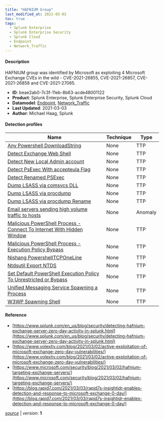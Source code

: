 ```yaml
---
title: "HAFNIUM Group"
last_modified_at: 2021-03-03
toc: true
tags:
  - Splunk Enterprise
  - Splunk Enterprise Security
  - Splunk Cloud
  - Endpoint
  - Network_Traffic
---
```


#### Description

HAFNIUM group was identified by Microsoft as exploiting 4 Microsoft Exchange CVEs in the wild - CVE-2021-26855, CVE-2021-26857, CVE-2021-26858 and CVE-2021-27065.

- **ID**: beae2ab0-7c3f-11eb-8b63-acde48001122
- **Product**: Splunk Enterprise, Splunk Enterprise Security, Splunk Cloud
- **Datamodel**: [Endpoint](https://docs.splunk.com/Documentation/CIM/latest/User/Endpoint), [Network_Traffic](https://docs.splunk.com/Documentation/CIM/latest/User/NetworkTraffic)
- **Last Updated**: 2021-03-03
- **Author**: Michael Haag, Splunk

#### Detection profiles

| Name        | Technique   | Type         |
| ----------- | ----------- |--------------|
| [Any Powershell DownloadString](/endpoint/any_powershell_downloadstring/) | None | TTP |
| [Detect Exchange Web Shell](/endpoint/detect_exchange_web_shell/) | None | TTP |
| [Detect New Local Admin account](/endpoint/detect_new_local_admin_account/) | None | TTP |
| [Detect PsExec With accepteula Flag](/endpoint/detect_psexec_with_accepteula_flag/) | None | TTP |
| [Detect Renamed PSExec](/endpoint/detect_renamed_psexec/) | None | TTP |
| [Dump LSASS via comsvcs DLL](/endpoint/dump_lsass_via_comsvcs_dll/) | None | TTP |
| [Dump LSASS via procdump](/endpoint/dump_lsass_via_procdump/) | None | TTP |
| [Dump LSASS via procdump Rename](/endpoint/dump_lsass_via_procdump_rename/) | None | TTP |
| [Email servers sending high volume traffic to hosts](/application/email_servers_sending_high_volume_traffic_to_hosts/) | None | Anomaly |
| [Malicious PowerShell Process - Connect To Internet With Hidden Window](/endpoint/malicious_powershell_process_-_connect_to_internet_with_hidden_window/) | None | TTP |
| [Malicious PowerShell Process - Execution Policy Bypass](/endpoint/malicious_powershell_process_-_execution_policy_bypass/) | None | TTP |
| [Nishang PowershellTCPOneLine](/endpoint/nishang_powershelltcponeline/) | None | TTP |
| [Ntdsutil Export NTDS](/endpoint/ntdsutil_export_ntds/) | None | TTP |
| [Set Default PowerShell Execution Policy To Unrestricted or Bypass](/endpoint/set_default_powershell_execution_policy_to_unrestricted_or_bypass/) | None | TTP |
| [Unified Messaging Service Spawning a Process](/endpoint/unified_messaging_service_spawning_a_process/) | None | TTP |
| [W3WP Spawning Shell](/endpoint/w3wp_spawning_shell/) | None | TTP |

#### Reference

* [https://www.splunk.com/en_us/blog/security/detecting-hafnium-exchange-server-zero-day-activity-in-splunk.html](https://www.splunk.com/en_us/blog/security/detecting-hafnium-exchange-server-zero-day-activity-in-splunk.html)
* [https://www.volexity.com/blog/2021/03/02/active-exploitation-of-microsoft-exchange-zero-day-vulnerabilities/](https://www.volexity.com/blog/2021/03/02/active-exploitation-of-microsoft-exchange-zero-day-vulnerabilities/)
* [https://www.microsoft.com/security/blog/2021/03/02/hafnium-targeting-exchange-servers/](https://www.microsoft.com/security/blog/2021/03/02/hafnium-targeting-exchange-servers/)
* [https://blog.rapid7.com/2021/03/03/rapid7s-insightidr-enables-detection-and-response-to-microsoft-exchange-0-day/](https://blog.rapid7.com/2021/03/03/rapid7s-insightidr-enables-detection-and-response-to-microsoft-exchange-0-day/)



[_source_](https://github.com/splunk/security_content/tree/develop/stories/hafnium_group.yml) | _version_: **1**
